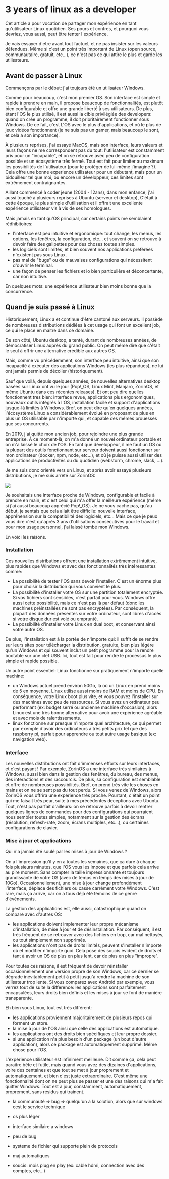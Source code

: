 # 3 years of linux as a developer

Cet article a pour vocation de partager mon expérience en tant qu'utilisateur Linux quotidien.
Ses pours et contres, et pourquoi vous devriez, vous aussi, peut être tenter l'expérience.

Je vais essayer d'etre avant tout factuel, et ne pas insister sur les valeurs défendues.
Même si c'est un point très important de Linux (open source, communautaire, gratuit, etc...), ce n'est pas ce qui attire le plus et garde les utilisateurs.

## Avant de passer à Linux

Commençons par le début: j'ai toujours été un utilisateur Windows.

Comme pour beaucoup, c'est mon premier OS. Son interface est simple et rapide à prendre en main,
il propose beaucoup de fonctionnalités, est plutôt bien configurable et offre une grande liberté à ses utilisateurs.
De plus, étant l'OS le plus utilisé, il est aussi la cible privilégiée des developers:
quand on crée un programme, il doit prioritairement fonctionner sous Windows.
De ce fait, c'est L'OS avec le plus d'applications, et où le plus de jeux vidéos fonctionnent (je ne suis pas un gamer, mais beaucoup le sont, et cela a son importance).

À plusieurs reprises, j'ai essayé MacOS, mais son interface, leurs valeurs et leurs façons ne me correspondent pas du tout:
l'utilisateur est constamment pris pour un "incapable", et on se retrouve avec peu de configuration possible et un écosystème très fermé.
Tout est fait pour limiter au maximum les possibilités de l'utilisateur (pour le protéger de lui-même j'imagine ?).
Cela offre une bonne experience utilisateur pour un débutant, mais pour un bidouilleur tel que moi, ou encore un développeur,
ces limites sont extrêmement contraignantes.

Aillant commencé à coder jeune (2004 - 12ans), dans mon enfance, j'ai aussi touché à plusieurs reprises à Ubuntu (serveur et desktop),
C'était à cette époque, le plus simple d'utilisation et il offrait une excellente expérience utilisateur vis à vis de ses homologues.

Mais jamais en tant qu'OS principal, car certains points me semblaient rédhibitoires:

- l'interface est peu intuitive et ergonomique: tout change, les menus, les options, les fenêtres, la configuration, etc... et souvent on se retrouve à devoir faire des galipettes pour des choses toutes simples.
- les logiciels sont limités, et bien souvent nos applications préférées n'existent pas sous Linux.
- pas mal de "bugs" ou de mauvaises configurations qui nécessitent d'ouvrir le terminal.
- une façon de penser les fichiers et io bien particulière et déconcertante, car non intuitive.

En quelques mots: une expérience utilisateur bien moins bonne que la concurrence.

## Quand je suis passé à Linux

Historiquement, Linux a et continue d'être cantoné aux serveurs.
Il possède de nombreuses distributions dédiées à cet usage qui font un excellent job, ce qui le place en maitre dans ce domaine.

De son côté, Ubuntu desktop, a tenté, durant de nombreuses années, de démocratiser Linux auprès du grand public.
On peut même dire que c'était le seul à offrir une alternative crédible aux autres OS.

Mais, comme vu précédemment, son interface peu intuitive, ainsi que son incapacité à exécuter des applications Windows (les plus répandues),
ne lui ont jamais permis de décoller (historiquement). 

Sauf que voilà, depuis quelques années, de nouvelles alternatives desktop basées sur Linux ont vu le jour
(Pop!_OS, Linux Mint, Manjaro, ZorinOS, et même Ubuntu dans ces récentes releases).
Et ont peu dire quelles fonctionnent tres bien: interface revue, applications plus ergonomiques, nouveaux outils intégrés à l'OS,
installation facile et support d'applications jusque-là limités à Windows.
Bref, on peut dire qu'en quelques années, l'écosystème Linux a considérablement évolué en proposant de plus en plus un OS utilisable par n'importe qui,
et capable des mêmes prouesses que ses concurrents.

En 2019, j'ai quitté mon ancien job, pour rejoindre une plus grande entreprise.
À ce moment-là, on m'a donné un nouvel ordinateur portable et on m'a laissé le choix de l'OS.
En tant que développeur, il me faut un OS où la plupart des outils fonctionnant sur serveur doivent aussi fonctionner sur mon ordinateur
(docker, npm, node, etc...), et où je puisse aussi utiliser des applications de productivités ou du quotidien (webstorm, chrome, slack, ...).

Je me suis donc orienté vers un Linux, et après avoir essayé plusieurs distributions, je me suis arrêté sur ZorinOS:

![](./zorin-os.png)

Je souhaitais une interface proche de Windows, configurable et facile à prendre en main, et c'est celui qui m'a offer la meilleure expérience
(même si j'ai aussi beaucoup apprécié Pop!_OS).
Je ne vous cache pas, qu'au début, je sentais que cela allait être difficile: nouvelle interface, appréhension sur la compatibilité des logiciels, etc...
Mais ce que je peux vous dire c'est qu'aprés 3 ans d'utilisations consécutives pour le travail et pour mon usage personnel, j'ai laissé tombé mon Windows.

En voici les raisons.

### Installation

Ces nouvelles distributions offrent une installation extrêmement intuitive, plus rapides que Windows et avec des fonctionnalités très intéressantes comme:

- La possibilité de tester l'OS sans devoir l'installer. C'est un énorme plus pour choisir la distribution qui vous convient le plus.
- La possibilité d'installer votre OS sur une partition totalement encryptée. Si vos fichiers sont sensibles, c'est parfait pour vous.
Windows offre aussi cette possibilité, mais ce n'est pas là par défaut (donc les machines préinstallées ne sont pas encryptées).
Par conséquent, la plupart des données présentes sur votre ordinateur, sont libres d'accès si votre disque dur est volé ou emprunté.
- La possibilité d'installer votre Linux en dual boot, et conservant ainsi votre autre OS.

De plus, l'installation est à la portée de n'importe qui: il suffit de se rendre sur leurs sites pour télécharger la distribution, gratuite, bien plus légère qu'un Windows
et qui souvent inclut un petit programme pour la rendre bootable sur une clef USB.
Ici, tout est fait pour rendre le processus le plus simple et rapide possible.

Un autre point essentiel: Linux fonctionne sur pratiquement n'importe quelle machine:

- un Windows actuel prend environ 50Go, là où un Linux en prend moins de 5 en moyenne. Linux utilise aussi moins de RAM et moins de CPU.
En conséquence, votre Linux boot plus vite, et vous pouvez l'installer sur des machines avec peu de ressources. Si vous avez un ordinateur peu performant
(ex: budget serré ou ancienne machine d'occasion), alors Linux est une très bonne alternative pour avoir une expérience agréable et avec mois de ralentissements.
- linux fonctionne sur presque n'importe quel architecture, ce qui permet par exemple d'avoir des ordinateurs à très petits prix tel que des raspberry pi,
parfait pour apprendre ou tout autre usage basique (ex: navigation web).

### Interface

Les nouvelles distributions ont fait d'immenses efforts sur leurs interfaces, et c'est payant !
Par exemple, ZorinOS a une interface très similaires à Windows, aussi bien dans la gestion des fenêtres, du bureau, des menus, des interactions et des raccourcis.
De plus, sa configuration est semblable et offre de nombreuses possibilités.
Bref, on prend très vite les choses en mains et on ne se sent pas du tout perdu.
Si vous venez de Windows, alors ZorinOS vous offrira une expérience très proche.
Pourtant, c'était un point qui me faisait très peur, suite à mes précédentes deceptions avec Ubuntu.
Tout, n'est pas parfait d'ailleurs: on se retrouve parfois à devoir rentrer quelques lignes de commandes pour des configurations qui pourraient nous sembler toutes simples,
notamment sur la gestion des écrans (résolution, refresh-rate, zoom, écrans multiples, etc...), ou certaines configurations de clavier.

### Mise à jour et applications

Qui n'a jamais été soulé par les mises à jour de Windows ? 

On a l'impression qu'il y en a toutes les semaines, que ça dure à chaque fois plusieurs minutes, que l'OS vous les impose et que parfois cela arrive au pire moment.
Sans compter la taille impressionnante et toujours grandissante de votre OS (avec de temps en temps des mises à jour de 10Go).
Occasionnellement, une mise à jour change profondément l'interface, déplace des fichiers ou casse carrément votre Windows.
C'est rare, mais ça arrive, car on a tous déjà été témoins de ce genre d'évènements.

La gestion des applications est, elle aussi, catastrophique quand on compare avec d'autres OS:

- les applications doivent implementer leur propre mécanisme d'installation, de mise à jour et de désinstallation.
Par conséquent, il est très fréquent de se retrouver avec des fichiers en trop, car mal nettoyés, ou tout simplement non supprimés.
- les applications n'ont pas de droits limités, peuvent s'installer n'importe où et modifier n'importe quoi.
Cela pose des soucis évident de droits et tant à avoir un OS de plus en plus lent, car de plus en plus "impropre".

Pour toutes ces raisons, il est fréquent de devoir réinstaller occasionnellement une version propre de son Windows,
car ce dernier se dégrade inévitablement petit à petit jusqu'à rendre la machine de son utilisateur trop lente.
Si vous comparez avec Android par exemple, vous verrez tout de suite la difference: les applications sont parfaitement encapsulées,
leurs droits bien définis et les mises à jour se font de manière transparente.

Eh bien sous Linux, tout est très différent:

- les applications proviennent majoritairement de plusieurs repos qui forment un store.
- la mise à jour de l'OS ainsi que celle des applications est automatique.
- les applications ont des droits bien spécifiques et leur propre dossier.
- si une application n'a plus besoin d'un package (un bout d'autre application), alors ce package est automatiquement supprimé. Même chose pour l'OS.

L'expérience utilisateur est infiniment meilleure. 
Dit comme ça, cela peut paraitre bête et futile, mais quand vous avez des dizaines d'applications, voire des centaines et que tout se met à jour proprement et automatiquement,
et bien c'est juste extraordinaire. C'est même une fonctionnalité dont on ne peut plus se passer et une des raisons qui m'a fait quitter Windows.
Tout est à jour, constamment, automatiquement, proprement, sans résidus qui trainent.



- la communauté => bug => quelqu'un a la solution, alors que sur windows cest le service technique
- os plus léger
- interface similaire a windows
- peu de bug
- systeme de fichier qui supporte plein de protocols
- maj automatiques

- soucis: mois plug en play (ex: cable hdmi, connection avec des comptes, etc...)


